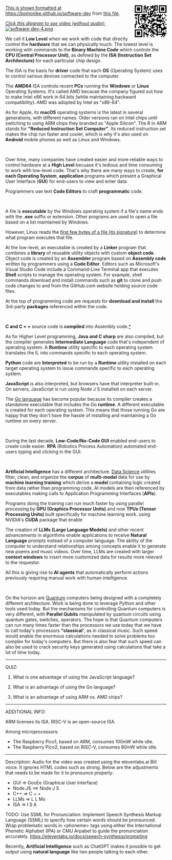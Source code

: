 
<a target="_blank" href="https://bomonike.github.io/software-dev"><img align="right" width="100" height="100" alt="software-dev.png" src="https://github.com/bomonike/bomonike.github.io/blob/master/images/software-dev.png?raw=true" />
This is shown formatted at <a target="_blank" href="https://bomonike.github.io/software-dev">https://bomonike.github.io/software-dev</a> from <a target="_blank" href="https://github.com/bomonike/bomonike.github.io/blob/master/software-dev.md">this file</a>.

<a target="_blank" href="https://youtu.be/SdxRvTWo-JU"><em>Click this diagram to see video (without audio):</em><br /><img alt="software-dev-4.png" src="https://res.cloudinary.com/dcajqrroq/image/upload/v1724184659/software-dev-4_z6epyo.png"></a>

We call it  <strong>Low Level</strong> when we work with code that directly control the <strong>hardware</strong> that we can physically touch. The lowest level is working with commands to the <strong>Binary Machine Code</strong> which controls the <strong>CPU (Central Processor Unit)</strong>, as defined by the <strong>ISA (Instruction Set Architecture)</strong> for each particular chip design.

The ISA is the basis for <strong>driver</strong> code that each <strong>OS</strong> (Operating System) uses to control various devices connected to the computer.

The <strong>AMD64</strong> ISA controls recent <strong>PCs</strong> running the <strong>Windows</strong> or <strong>Linux</strong> Operating Systems. It's called AMD because the company figured out how to make Intel x86 work in 64 bits (while maintaining backward compatibility). AMD was adopted by Intel as "x86-64".

As for Apple, its <strong>macOS</strong> operating systems is the latest in several generations, with different names. Older versions ran on Intel chips until switching to using ARM chips they branded as "Apple Silicon". The R in ARM stands for <strong>"Reduced Instruction Set Computer"</strong>. Its reduced instruction set makes the chip run faster and cooler, which is why it's also used on <strong>Android</strong> mobile phones as well as Linux and Windows.

&nbsp;

Over time, many companies have created easier and more reliable ways to control hardware at a <strong>High Level</strong>
becuase it's tedious and time consuming to work with low-level code.
That's why there are many ways to create, <strong>for each Operating System</strong>, <strong>application</strong> programs  which present a Graphical User Interface (<strong>GUI</strong>) for end-users to view and enter data.

Programmers use text <strong>Code Editors</strong> to craft <strong>programmatic</strong> code.

&nbsp;

A file is <strong>executable</strong> by the Windows operating system if a file's name ends with the <strong>.exe</strong> suffix or extension. Other programs are used to open a file based on a list maintained by Windows.

However, Linux reads the <a target="_blank" href="https://en.wikipedia.org/wiki/List_of_file_signatures">first few bytes of a file (its signature)</a> to determine what program executes that file.

At the low-level, an executable is created by a <strong>Linker</strong> program that combines a <strong>library</strong> of reusable utility objects with custom <strong>object code</strong>. Object code is created by an <strong> Assembler</strong> program based on <strong>Assembly code</strong> written by programmers using a <strong>Code Editor</strong>.
Editors such as Microsoft's Visual Studio Code include a Command-Line Terminal app that executes <strong>Shell</strong> scripts to manage the operating system.
For example, shell commands download and install commands such as <strong>git</strong> to clone and push code changes to and from the GitHub.com website holding source code files.

At the top of programming code are requests for <strong>download and install</strong> the 3rd-party <strong>packages</strong> referenced within the code.

&nbsp;

<strong>C and C + +</strong> source code is <strong>compiled</strong> into Assembly code.<a target="_blank" href="https://www.youtube.com/watch?v=N2y6csonII4">*</a>

As for Higher Level programming,
<strong>Java and C sharp</strong> are also compiled, but the compiler generates <strong>Intermediate Language</strong> code that's independent of operating system. A <strong>Runtime</strong> utility specific to each operating system translates the IL into commands specific to each operating system.

<strong>Python</strong> code are <strong>Interpreted</strong> to be run by a <strong>Runtime</strong> utility installed on each target operating system to issue commands specific to each operating system.

<strong>JavaScript</strong> is also interpreted, but browsers have that interpreter built-in.
On servers, JavaScript is run using Node J S installed on each server.

The <a target="_blank" href="http://wilsonmar.github.io/golang/">Go language</a> has become popular because its compiler creates a standalone executable that includes the Go <strong>runtime</strong>. A different executable is created for each operating system. This means that those running Go are happy that they don't have the hassle of installing and maintaining a Go runtime on every server.

&nbsp;

During the last decade, <strong>Low-Code/No-Code GUI</strong> enabled end-users to create code easier.
<strong>RPA</strong> (Robotics Process Automation) automated end-users typing and clicking in the GUI.

&nbsp;

<strong>Artificial Intelligence</strong> has a different architecture. <a target="_blank" href="https://www.youtube.com/watch?v=qtuzVc0N5o0">Data Science</a> utilities filter, clean, and organize the <strong>corpus</strong> of <strong>multi-modal</strong> data for use by <strong>machine learning training</strong> which derive a <strong>model</strong> containing logic created from data rather than programming code. AI models are then referenced by executables making calls to Application Programming Interfaces (<strong>APIs</strong>).

Programs doing the training can run much faster by using parallel processing by <strong>GPU (Graphics Processor Units)</strong> and now <strong>TPUs (Tensor Processing Units)</strong> built specifically for machine learning work.
using NVIDIA's <strong>CUDA</strong> package that enable

The creation of <strong>LLMs (Large Language Models)</strong> and other recent advancements in algorithms enable applications to receive <strong>Natural Language</strong> prompts instead of a computer language. The ability of the computer to understand relationships among concepts enable it to generate new poems and music videos. Over time, LLMs are created with larger <strong>context windows</strong> to insert more customized data for results more relevant to the requestor.

All this is giving rise to <strong>AI agents</strong> that automatically perform actions previously requiring manual work with human intelligence.

&nbsp;

On the horizon are <a target="_blank" href="https://wilsonmar.github.io/quantum/">Quantum</a> computers being designed with a completely different architecture.
Work is being done to leverage Python and other tools used today.
But the mechanisms for controlling Quantum computers is very different, with <strong>Parallel Qubits</strong> manipulated by quantum circuits using quantum gates, switches, operators.
The hope is that Quantum computers can run many times faster than the processors we use today that we have to call today's  processors <strong>"classical'</strong>, as in classical music. Such speed would enable the enormous calculations needed to solve problems too complex for today's computers. But there is also fear that such speed can also be used to crack security keys generated using calculations that take a lot of time today.

-----------------------
QUIZ:

1. What is one advantage of using the JavaScript language?




2. What is an advantage of using the Go language?




3. What is an advantage of using ARM vs. AMD chips?


-----------------------
ADDITIONAL INFO:

ARM licenses its ISA.
RISC-V is an open-source ISA.

Among microprocessors:
* The Raspberry Pico1, based on ARM, consumes 100mW while idle.
* The Raspberry Pico2, based on RISC-V, consumes 80mW while idle.

-----------------------
Description:
Audio for the video was created using the elevenlabs.ai Bill voice. It ignores HTML codes such as strong.
Below are the adjustments that needs to be made for it to pronounce properly:
* GUI => GooEe (Graphical User Interface)
* Node.JS ==> Node J S
* C++ => C + +
* LLMs => L L Ms
* ISA => I S A

TODO: Use SSML for Pronunciation: Implement Speech Synthesis Markup Language (SSML) to specify how certain words should be pronounced. Wrap problematic words in &LT;phoneme> tags using either the International Phonetic Alphabet (IPA) or CMU Arpabet to guide the pronunciation accurately. https://elevenlabs.io/docs/speech-synthesis/prompting



Recently, <strong>Artificial Intelligence</strong> such as ChatGPT makes it possible to get output using <strong>natural language</strong> like two people talking to each other.
